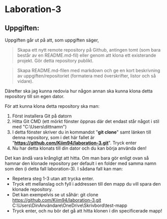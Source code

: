 # Laboration-3
## Uppgiften:
Uppgiften går ut på att, som uppgiften säger,  
>Skapa ett nytt remote repository på Github, antingen tomt (som bara består av en README.md-fil) eller genom att klona ett existerande projekt. Gör detta repository publikt.

> Skapa README.md-filen med markdown och ge en kort beskrivning av uppgiften/repositoriet (formatera med överskrifter, listor och så vidare).

Därefter ska jag kunna redovia hur någon annan ska kunna klona detta repository till sin egen dator.

För att kunna klona detta repository ska man:  
1. Först installera Git på datorn
2. Hitta Git CMD (ett mörkt fönster öppnas där det endast står något i stil med "C:\Users\dittnamn")
3. I detta fönster skriver du in kommandot "**git clone**" samt länken till denna repository, som i det här fallet är "**https://github.com/Kiim94/laboration-3.git**". Tryck enter
4. Nu har detta klonats till din dator och du kan börja använda den!

Det kan ändå vara krångligt att hitta. Om man bara gör enligt ovan så hamnar den klonade repository per default i en folder med samma namn som den (i detta fall laboration-3). I sådana fall kan man:
* Repetera steg 1-3 utan att trycka enter.
* Tryck ett mellanslag och fyll i addressen till den mapp du vill spara den klonade repository.
 * Det kan exempelvis se ut såhär: git clone https://github.com/Kiim94/laboration-3.git C:\Users\DinAnvändare\OneDrive\Skrivbord\test-mapp
* Tryck enter, och nu bör det gå att hitta klonen i din specificerade mapp!